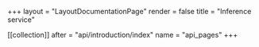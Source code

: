 +++
layout = "LayoutDocumentationPage"
render = false
title = "Inference service"

[[collection]]
after = "api/introduction/index"
name = "api_pages"
+++
